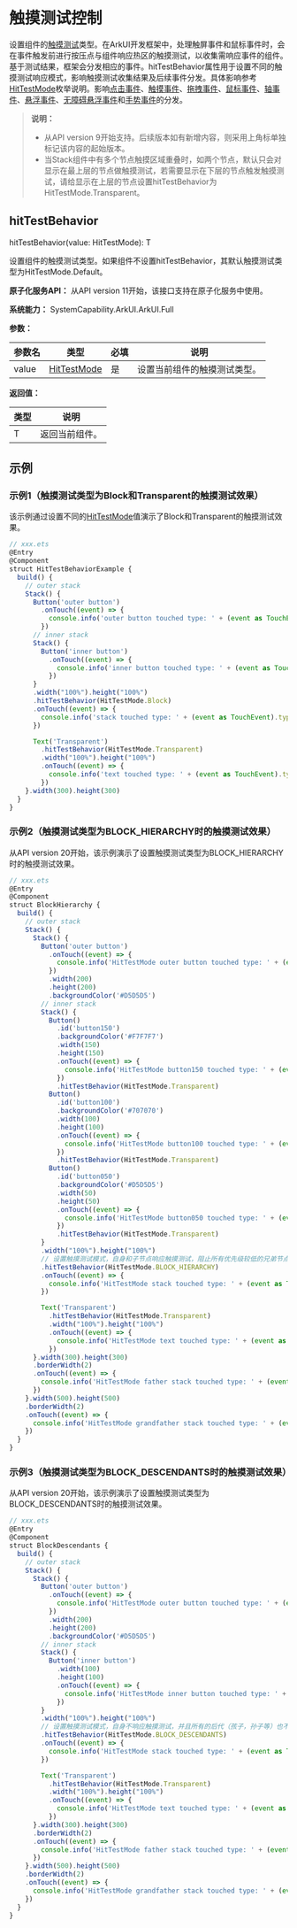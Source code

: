 # 触摸测试控制
<!--Kit: ArkUI-->
<!--Subsystem: ArkUI-->
<!--Owner: @yihao-lin-->
<!--Designer: @piggyguy-->
<!--Tester: @songyanhong-->
<!--Adviser: @HelloCrease-->

设置组件的[触摸测试](../../../ui/arkts-interaction-basic-principles.md#触摸测试)类型。在ArkUI开发框架中，处理触屏事件和鼠标事件时，会在事件触发前进行按压点与组件响应热区的触摸测试，以收集需响应事件的组件。基于测试结果，框架会分发相应的事件。hitTestBehavior属性用于设置不同的触摸测试响应模式，影响触摸测试收集结果及后续事件分发。具体影响参考[HitTestMode](./ts-appendix-enums.md#hittestmode9)枚举说明。影响[点击事件](ts-universal-events-click.md)、[触摸事件](ts-universal-events-touch.md)、[拖拽事件](ts-universal-events-drag-drop.md)、[鼠标事件](ts-universal-mouse-key.md)、[轴事件](ts-universal-events-axis.md)、[悬浮事件](ts-universal-events-hover.md)、[无障碍悬浮事件](ts-universal-accessibility-hover-event.md)和[手势事件](ts-gesture-settings.md)的分发。

>  **说明：**
>  - 从API version 9开始支持。后续版本如有新增内容，则采用上角标单独标记该内容的起始版本。
>  - 当Stack组件中有多个节点触摸区域重叠时，如两个节点，默认只会对显示在最上层的节点做触摸测试，若需要显示在下层的节点触发触摸测试，请给显示在上层的节点设置hitTestBehavior为HitTestMode.Transparent。

## hitTestBehavior

hitTestBehavior(value: HitTestMode): T

设置组件的触摸测试类型。如果组件不设置hitTestBehavior，其默认触摸测试类型为HitTestMode.Default。

**原子化服务API：** 从API version 11开始，该接口支持在原子化服务中使用。

**系统能力：** SystemCapability.ArkUI.ArkUI.Full

**参数：**

| 参数名            | 类型     | 必填                             | 说明                               |
| -------------------- | -------- | ---------------------------------------- | ---------------------------------------- |
| value | [HitTestMode](./ts-appendix-enums.md#hittestmode9) | 是 | 设置当前组件的触摸测试类型。|

**返回值：**

| 类型 | 说明 |
| -------- | -------- |
| T | 返回当前组件。 |

## 示例

### 示例1（触摸测试类型为Block和Transparent的触摸测试效果）

该示例通过设置不同的[HitTestMode](./ts-appendix-enums.md#hittestmode9)值演示了Block和Transparent的触摸测试效果。

```ts
// xxx.ets
@Entry
@Component
struct HitTestBehaviorExample {
  build() {
    // outer stack
    Stack() {
      Button('outer button')
        .onTouch((event) => {
          console.info('outer button touched type: ' + (event as TouchEvent).type)
        })
      // inner stack
      Stack() {
        Button('inner button')
          .onTouch((event) => {
            console.info('inner button touched type: ' + (event as TouchEvent).type)
          })
      }
      .width("100%").height("100%")
      .hitTestBehavior(HitTestMode.Block)
      .onTouch((event) => {
        console.info('stack touched type: ' + (event as TouchEvent).type)
      })

      Text('Transparent')
        .hitTestBehavior(HitTestMode.Transparent)
        .width("100%").height("100%")
        .onTouch((event) => {
          console.info('text touched type: ' + (event as TouchEvent).type)
        })
    }.width(300).height(300)
  }
}
```

### 示例2（触摸测试类型为BLOCK_HIERARCHY时的触摸测试效果）

从API version 20开始，该示例演示了设置触摸测试类型为BLOCK_HIERARCHY时的触摸测试效果。

```ts
// xxx.ets
@Entry
@Component
struct BlockHierarchy {
  build() {
    // outer stack
    Stack() {
      Stack() {
        Button('outer button')
          .onTouch((event) => {
            console.info('HitTestMode outer button touched type: ' + (event as TouchEvent).type);
          })
          .width(200)
          .height(200)
          .backgroundColor('#D5D5D5')
        // inner stack
        Stack() {
          Button()
            .id('button150')
            .backgroundColor('#F7F7F7')
            .width(150)
            .height(150)
            .onTouch((event) => {
              console.info('HitTestMode button150 touched type: ' + (event as TouchEvent).type);
            })
            .hitTestBehavior(HitTestMode.Transparent)
          Button()
            .id('button100')
            .backgroundColor('#707070')
            .width(100)
            .height(100)
            .onTouch((event) => {
              console.info('HitTestMode button100 touched type: ' + (event as TouchEvent).type);
            })
            .hitTestBehavior(HitTestMode.Transparent)
          Button()
            .id('button050')
            .backgroundColor('#D5D5D5')
            .width(50)
            .height(50)
            .onTouch((event) => {
              console.info('HitTestMode button050 touched type: ' + (event as TouchEvent).type);
            })
            .hitTestBehavior(HitTestMode.Transparent)
        }
        .width("100%").height("100%")
        // 设置触摸测试模式，自身和子节点响应触摸测试，阻止所有优先级较低的兄弟节点和父节点参与触摸测试
        .hitTestBehavior(HitTestMode.BLOCK_HIERARCHY)
        .onTouch((event) => {
          console.info('HitTestMode stack touched type: ' + (event as TouchEvent).type);
        })

        Text('Transparent')
          .hitTestBehavior(HitTestMode.Transparent)
          .width("100%").height("100%")
          .onTouch((event) => {
            console.info('HitTestMode text touched type: ' + (event as TouchEvent).type);
          })
      }.width(300).height(300)
      .borderWidth(2)
      .onTouch((event) => {
        console.info('HitTestMode father stack touched type: ' + (event as TouchEvent).type);
      })
    }.width(500).height(500)
    .borderWidth(2)
    .onTouch((event) => {
      console.info('HitTestMode grandfather stack touched type: ' + (event as TouchEvent).type);
    })
  }
}
```

### 示例3（触摸测试类型为BLOCK_DESCENDANTS时的触摸测试效果）

从API version 20开始，该示例演示了设置触摸测试类型为BLOCK_DESCENDANTS时的触摸测试效果。

```ts
// xxx.ets
@Entry
@Component
struct BlockDescendants {
  build() {
    // outer stack
    Stack() {
      Stack() {
        Button('outer button')
          .onTouch((event) => {
            console.info('HitTestMode outer button touched type: ' + (event as TouchEvent).type);
          })
          .width(200)
          .height(200)
          .backgroundColor('#D5D5D5')
        // inner stack
        Stack() {
          Button('inner button')
            .width(100)
            .height(100)
            .onTouch((event) => {
              console.info('HitTestMode inner button touched type: ' + (event as TouchEvent).type);
            })
        }
        .width("100%").height("100%")
        // 设置触摸测试模式，自身不响应触摸测试，并且所有的后代（孩子，孙子等）也不响应触摸测试
        .hitTestBehavior(HitTestMode.BLOCK_DESCENDANTS)
        .onTouch((event) => {
          console.info('HitTestMode stack touched type: ' + (event as TouchEvent).type);
        })

        Text('Transparent')
          .hitTestBehavior(HitTestMode.Transparent)
          .width("100%").height("100%")
          .onTouch((event) => {
            console.info('HitTestMode text touched type: ' + (event as TouchEvent).type);
          })
      }.width(300).height(300)
      .borderWidth(2)
      .onTouch((event) => {
        console.info('HitTestMode father stack touched type: ' + (event as TouchEvent).type);
      })
    }.width(500).height(500)
    .borderWidth(2)
    .onTouch((event) => {
      console.info('HitTestMode grandfather stack touched type: ' + (event as TouchEvent).type);
    })
  }
}
```